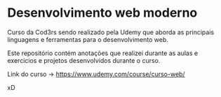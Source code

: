 # Desenvolvimento web moderno
Curso da Cod3rs sendo realizado pela Udemy que aborda as principais linguagens e ferramentas para o desenvolvimento web.

Este repositório contém anotações que realizei durante as aulas e exercicios e projetos desenvolvidos durante o curso.

Link do curso -> https://www.udemy.com/course/curso-web/

xD
